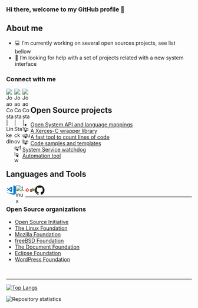 ### Hi there, welcome to my GitHub profile  👋

<!--
**jmpcosta/jmpcosta** is a ✨ _special_ ✨ repository because its `README.md` (this file) appears on your GitHub profile.

Here are some ideas to get you started:
- 🌱 I’m currently learning ...
- 📫 How to reach me: ...
- 😄 Pronouns: ...
- ⚡ Fun fact: ...
- 💬 Ask me about System Architecture or System Programming 
-->

## About me
- :computer: I’m currently working on several open sources projects, see list bellow
- :eyes: I’m looking for help with a set of projects related with a new system interface

### Connect with me
[<img align="left" alt="Joao Costa | LinkedIn"      width="22px"  src="https://cdn.jsdelivr.net/npm/simple-icons@v3/icons/linkedin.svg"/>][linkedin]
[<img align="left" alt="Joao Costa | Stackoverflow" width="22px"  src="https://cdn.jsdelivr.net/npm/simple-icons@3.12.3/icons/stackoverflow.svg"/>][exchange]
[<img align="left" alt="Joao Costa | Youtube"       width="22px"  src="https://cdn.jsdelivr.net/npm/simple-icons@3.13.0/icons/youtube.svg"/>][youtube]

<br/>

## Open Source projects
- [Open System API and language mappings][osapi]
- [A Xerces-C wrapper library][ARTA]
- [A fast tool to count lines of code][LOC]
- [Code samples and templates][CODE]
- [System Service watchdog][SWATCHDOG]
- [Automation tool][MONKEY]

## Languages and Tools
[<img align="left" alt="Visual Studio Code" width="26px"  src="https://raw.githubusercontent.com/github/explore/80688e429a7d4ef2fca1e82350fe8e3517d3494d/topics/visual-studio-code/visual-studio-code.png"/>][vscode]
[<img align="left" alt="Linux" width="26px"  src="https://img.icons8.com/color/linux"/>][linux]
[<img align="left" alt="Linux" width="26px"  src="https://raw.githubusercontent.com/github/explore/80688e429a7d4ef2fca1e82350fe8e3517d3494d/topics/git/git.png"/>][git]
[<img align="left" alt="Linux" width="26px"  src="https://raw.githubusercontent.com/github/explore/78df643247d429f6cc873026c0622819ad797942/topics/github/github.png"/>][gh]

<!--
[<img align="left" alt="Oracle DB" width="26px"  src="https://icons8.com/icons/set/oracle"/>][oracledb]
-->

<br/>

---

### Open Source organizations
- [Open Source Initiative][osi]
- [The Linux Foundation][lxfond]
- [Mozilla Foundation][mozfond]
- [freeBSD Foundation][fbsdfond]
- [The Document Foundation][libre]
- [Eclipse Foundation][eclipse]
- [WordPress Foundation][wordpress]
<br/>

---

[![Top Langs](https://github-readme-stats.vercel.app/api/top-langs/?username=jmpcosta)](https://github.com/anuraghazra/github-readme-stats)

<img align="left" alt="Repository statistics" src="https://github-readme-stats.vercel.app/api?username=jmpcosta&show_icons=true&hide_border=true&count_private=true&hide_title=true&hide=prs&theme=dracula" />



[osapi]:     https://github.com/os-api
[linkedin]:  https://pt.linkedin.com/in/jmpcosta
[exchange]:  https://stackexchange.com/users/16625488/joao-costa
[vscode]:    https://code.visualstudio.com
[oracledb]:  https://www.oracle.com/database
[linux]:     https://www.linux.org
[git]:       https://git-scm.com
[gh]:        https://github.com
[youtube]:   https://www.youtube.com/channel/UCK2eyRc_x0mvKEOJUoGK8tA

[osi]:       https://opensource.org/
[lxfond]:    https://www.linuxfoundation.org
[mozfond]:   https://foundation.mozilla.org
[fbsdfond]:  https://freebsdfoundation.org/
[libre]:     https://www.documentfoundation.org
[eclipse]:   https://www.eclipse.org
[wordpress]: https://wordpressfoundation.org

[ARTA]:      https://github.com/jmpcosta/arta
[LOC]:       https://github.com/jmpcosta/loc
[CODE]:      https://github.com/jmpcosta/code
[SWATCHDOG]: https://github.com/jmpcosta/swatchdog
[MONKEY]:    https://github.com/jmpcosta/monkey
